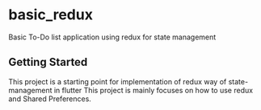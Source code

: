 # basic_redux

Basic To-Do list application using redux for state management

## Getting Started

This project is a starting point for implementation of redux way of state-management in flutter
This project is mainly focuses on how to use redux and Shared Preferences.
